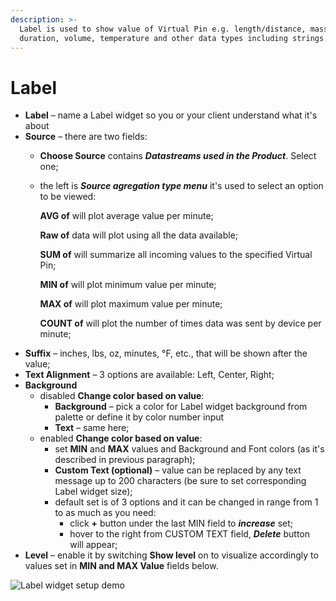 ```yaml
---
description: >-
  Label is used to show value of Virtual Pin e.g. length/distance, mass,
  duration, volume, temperature and other data types including strings.
---
```


# Label

* **Label** – name a Label widget so you or your client understand what it's about     
* **Source** – there are two fields:   
  * **Choose Source** contains _**Datastreams used in the Product**_. Select one;   
  * the left is _**Source agregation type menu**_ it's used to select an option to be viewed:  

    **AVG of** will plot average value per minute;  

    **Raw of** data will plot using all the data available;  

    **SUM of** will summarize all incoming values to the specified Virtual Pin;  

    **MIN of** will plot minimum value per minute;  

    **MAX of** will plot maximum value per minute;  

    **COUNT of** will plot the number of times data was sent by device per minute;    
* **Suffix** – inches, lbs, oz, minutes, °F, etc., that will be shown after the value; 
* **Text Alignment** – 3 options are available: Left, Center, Right; 
* **Background**  
  * disabled **Change color based on value**:
    * **Background** – pick a color for Label widget background from palette or define it by color number input
    * **Text** – same here; 
  * enabled **Change color based on value**:
    * set **MIN** and **MAX** values and Background and Font colors \(as it's described in previous paragraph\);
    * **Custom Text \(optional\)** – value can be replaced by any text message up to 200 characters \(be sure to set corresponding Label widget size\);
    * default set is of 3 options and it can be changed in range from 1 to as much as you need:
      * click **+** button under the last MIN field to _**increase**_ set;
      * hover to the right from CUSTOM TEXT field, _**Delete**_ button will appear; 
* **Level** – enable it by switching **Show level** on to visualize accordingly to values set in **MIN and MAX Value** fields below.

![Label widget setup demo](../../../.gitbook/assets/label_setup.gif)



